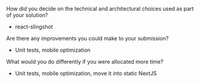 How did you decide on the technical and architectural choices used as part of your solution?
 - react-slingshot

Are there any improvements you could make to your submission?
 - Unit tests, mobile optimization
 
What would you do differently if you were allocated more time?
 - Unit tests, mobile optimization, move it into static NextJS
